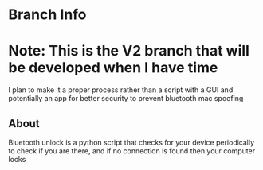 # Branch Info
# Note: This is the V2 branch that will be developed when I have time
I plan to make it a proper process rather than a script with a GUI and potentially an app for better security to prevent bluetooth mac spoofing

About
-----
Bluetooth unlock is a python script that checks for your device periodically to check if you are there,
and if no connection is found then your computer locks
